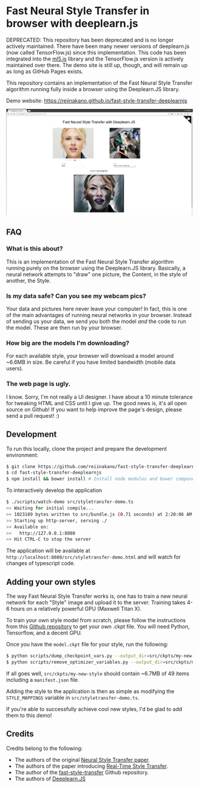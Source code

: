 # Fast Neural Style Transfer in browser with deeplearn.js

DEPRECATED: This repository has been deprecated and is no longer actively maintained. There have been many newer versions of deeplearn.js (now called TensorFlow.js) since this implementation. This code has been integrated into the [ml5.js](https://github.com/ml5js/ml5-library) library and the TensorFlow.js version is actively maintained over there. The demo site is still up, though, and will remain up as long as GitHub Pages exists. 

This repository contains an implementation of the Fast Neural Style Transfer algorithm running fully inside a browser using the Deeplearn.JS library.

Demo website: https://reiinakano.github.io/fast-style-transfer-deeplearnjs

![demo_screen](demo_screen.png)

## FAQ

### What is this about?

This is an implementation of the Fast Neural Style Transfer algorithm running purely on the browser using the Deeplearn.JS library. Basically, a neural network attempts to "draw" one picture, the Content, in the style of another, the Style.

### Is my data safe? Can you see my webcam pics?

Your data and pictures here never leave your computer! In fact, this is one of the main advantages of running neural networks in your browser. Instead of sending us your data, we send *you* both the model *and* the code to run the model. These are then run by your browser.

### How big are the models I'm downloading?

For each available style, your browser will download a model around ~6.6MB in size. Be careful if you have limited bandwidth (mobile data users).

### The web page is ugly.

I know. Sorry, I'm not really a UI designer. I have about a 10 minute tolerance for tweaking HTML and CSS until I give up. The good news is, it's all open source on Github! If you want to help improve the page's design, please send a pull request! :)

## Development

To run this locally, clone the project and prepare the development environment:

```bash
$ git clone https://github.com/reiinakano/fast-style-transfer-deeplearnjs.git
$ cd fast-style-transfer-deeplearnjs
$ npm install && bower install # Install node modules and bower components
```

To interactively develop the application

```bash
$ ./scripts/watch-demo src/styletransfer-demo.ts
>> Waiting for initial compile...
>> 1023189 bytes written to src/bundle.js (0.71 seconds) at 2:20:06 AM
>> Starting up http-server, serving ./
>> Available on:
>>   http://127.0.0.1:8080
>> Hit CTRL-C to stop the server
```

The application will be available at `http://localhost:8080/src/styletransfer-demo.html` and will watch for changes of typescript code.

## Adding your own styles

The way Fast Neural Style Transfer works is, one has to train a new neural network for each "Style" image and upload it to the server. Training takes 4-6 hours on a relatively powerful GPU (Maxwell Titan X).

To train your own style model from scratch, please follow the instructions from this [Github repository](https://github.com/lengstrom/fast-style-transfer) to get your own .ckpt file. You will need Python, Tensorflow, and a decent GPU.

Once you have the `model.ckpt` file for your style, run the following:

```bash
$ python scripts/dump_checkpoint_vars.py --output_dir=src/ckpts/my-new-style --checkpoint_file=/path/to/model.ckpt
$ python scripts/remove_optimizer_variables.py --output_dir=src/ckpts/my-new-style
```

If all goes well, `src/ckpts/my-new-style` should contain ~6.7MB of 49 items including a `manifest.json` file.

Adding the style to the application is then as simple as modifying the `STYLE_MAPPINGS` variable in `src/styletransfer-demo.ts`.

If you're able to successfully achieve cool new styles, I'd be glad to add them to this demo!

## Credits

Credits belong to the following:

* The authors of the original [Neural Style Transfer paper](https://arxiv.org/abs/1508.06576).
* The authors of the paper introducing [Real-Time Style Transfer](https://arxiv.org/abs/1603.08155).
* The author of the [fast-style-transfer](https://github.com/lengstrom/fast-style-transfer) Github repository.
* The authors of [Deeplearn.JS](https://github.com/PAIR-code/deeplearnjs)
